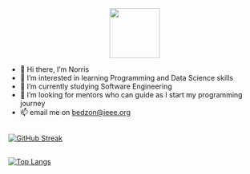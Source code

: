 <div id="header" align="center">
  <img src="https://media.giphy.com/media/M9gbBd9nbDrOTu1Mqx/giphy.gif" width="100"/>
</div>




- 👋 Hi there, I’m Norris
- 👀 I’m interested in learning Programming and Data Science skills
- 🌱 I’m currently studying Software Engineering 
- 💞️ I’m looking for mentors who can guide as I start my programming journey
- 📫 email me on bedzon@ieee.org



##

[![GitHub Streak](http://github-readme-streak-stats.herokuapp.com?user=bedzon94&date_format=M%20j%5B%2C%20Y%5D)](https://git.io/streak-stats)

##

[![Top Langs](https://github-readme-stats.vercel.app/api/top-langs/?username=bedzon94&layout=compact&theme=vision-friendly-dark)](https://github.com/bedzon94/github-readme-stats)
